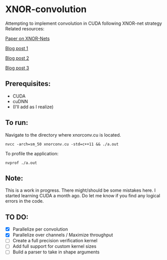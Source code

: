 # XNOR-convolution
Attempting to implement convolution in CUDA following XNOR-net strategy
Related resources:

[Paper on XNOR-Nets](https://arxiv.org/abs/1603.05279)

[Blog post 1](https://software.intel.com/en-us/blogs/2017/09/21/art-em-week-2)

[Blog post 2](https://software.intel.com/en-us/blogs/2017/10/02/art-em-artistic-style-transfer-to-virtual-reality-week-4-update)

[Blog post 3](https://software.intel.com/en-us/blogs/2017/10/23/art-em-artistic-style-transfer-to-virtual-reality-week-7-update)


##  Prerequisites:
  * CUDA
  * cuDNN
  * (I'll add as I realize)
  
  
##  To run:
  Navigate to the directory where xnorconv.cu is located. 
  
  `nvcc -arch=sm_50 xnorconv.cu -std=c++11 && ./a.out`
  
  To profile the application:
  
  `nvprof ./a.out`
  
  
##  Note:
  This is a work in progress. There might/should be some mistakes here. I started learning CUDA a month ago. 
  Do let me know if you find any logical errors in the code.

##  TO DO:
  - [x] Parallelize per convolution
  - [x] Parallelize over channels / Maximize throughput
  - [ ] Create a full precision verification kernel
  - [ ] Add full support for custom kernel sizes
  - [ ] Build a parser to take in shape arguments
